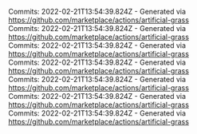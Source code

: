 Commits: 2022-02-21T13:54:39.824Z - Generated via https://github.com/marketplace/actions/artificial-grass
<br>
Commits: 2022-02-21T13:54:39.824Z - Generated via https://github.com/marketplace/actions/artificial-grass
<br>
Commits: 2022-02-21T13:54:39.824Z - Generated via https://github.com/marketplace/actions/artificial-grass
<br>
Commits: 2022-02-21T13:54:39.824Z - Generated via https://github.com/marketplace/actions/artificial-grass
<br>
Commits: 2022-02-21T13:54:39.824Z - Generated via https://github.com/marketplace/actions/artificial-grass
<br>
Commits: 2022-02-21T13:54:39.824Z - Generated via https://github.com/marketplace/actions/artificial-grass
<br>
Commits: 2022-02-21T13:54:39.824Z - Generated via https://github.com/marketplace/actions/artificial-grass
<br>
